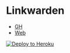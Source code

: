 # Linkwarden
- [GH](https://github.com/linkwarden/linkwarden)
- [Web](https://linkwarden.app/)

[![Deploy to Heroku](https://www.herokucdn.com/deploy/button.svg)](https://heroku.com/deploy?template=https://github.com/kaerez/linkwarden)
